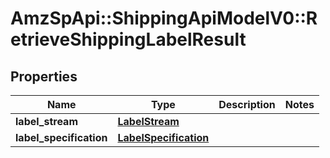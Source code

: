 # AmzSpApi::ShippingApiModelV0::RetrieveShippingLabelResult

## Properties
Name | Type | Description | Notes
------------ | ------------- | ------------- | -------------
**label_stream** | [**LabelStream**](LabelStream.md) |  | 
**label_specification** | [**LabelSpecification**](LabelSpecification.md) |  | 

